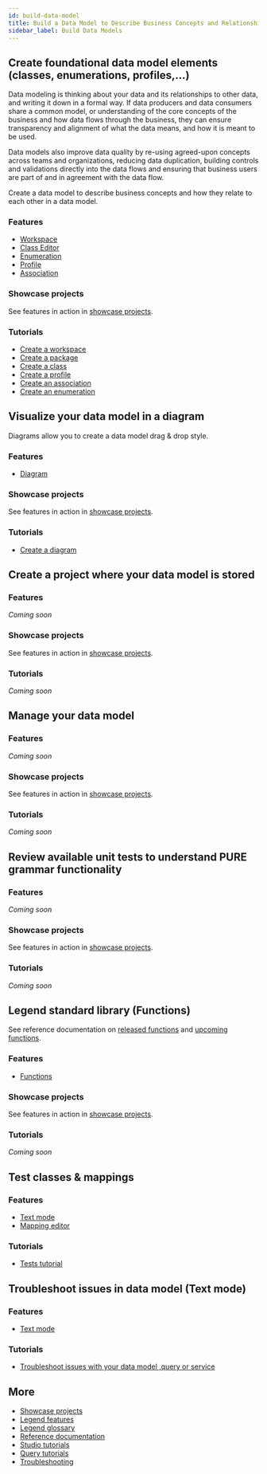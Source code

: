 ```yaml
---
id: build-data-model
title: Build a Data Model to Describe Business Concepts and Relationships
sidebar_label: Build Data Models
--- 
```


## Create foundational data model elements (classes, enumerations, profiles,...)

Data modeling is thinking about your data and its relationships to other data, and writing it down in a formal way. If data producers and data consumers share a common model, or understanding of the core concepts of the business and how data flows through the business, they can ensure transparency and alignment of what the data means, and how it is meant to be used.

Data models also improve data quality by re-using agreed-upon concepts across teams and organizations, reducing data duplication, building controls and validations directly into the data flows and ensuring that business users are part of and in agreement with the data flow.

Create a data model to describe business concepts and how they relate to each other in a data model. 

### Features
- [Workspace](../overview/legend-glossary.md/#workspace)
- [Class Editor](../overview/legend-glossary.md/#class-explorer)
- [Enumeration](../overview/legend-glossary.md/#)
- [Profile](../overview/legend-glossary.md/#profile)
- [Association](../overview/legend-glossary.md/#association)

### Showcase projects

See features in action in [showcase projects](../showcases/showcase-projects.md).

### Tutorials
- [Create a workspace](../tutorials/studio-workspace.md)
- [Create a package](../tutorials/studio-package.md)
- [Create a class](../tutorials/studio-class.md)  
- [Create a profile](../tutorials/studio-profile.md)  
- [Create an association](../tutorials/studio-association.md) 
- [Create an enumeration](../tutorials/studio-enumeration.md)  

## Visualize your data model in a diagram

Diagrams allow you to create a data model drag & drop style.

### Features
- [Diagram](../overview/legend-glossary.md/#diagram)

### Showcase projects

See features in action in [showcase projects](../showcases/showcase-projects.md).

### Tutorials
- [Create a diagram](../tutorials/studio-diagram.md)

## Create a project where your data model is stored

### Features
_Coming soon_

### Showcase projects

See features in action in [showcase projects](../showcases/showcase-projects.md).

### Tutorials
_Coming soon_

## Manage your data model

### Features
_Coming soon_

### Showcase projects
See features in action in [showcase projects](../showcases/showcase-projects.md).

### Tutorials
_Coming soon_

## Review available unit tests to understand PURE grammar functionality

### Features
_Coming soon_

### Showcase projects
See features in action in [showcase projects](../showcases/showcase-projects.md).

### Tutorials
_Coming soon_

## Legend standard library (Functions)

See reference documentation on [released functions](../reference/released-functions.md) and [upcoming functions](../reference/upcoming-functions.md).

### Features
- [Functions](../tutorials/studio-function.md)

### Showcase projects
See features in action in [showcase projects](../showcases/showcase-projects.md).

### Tutorials
_Coming soon_

## Test classes & mappings

### Features
- [Text mode](../overview/legend-glossary.md/#text-mode)
- [Mapping editor](../overview/legend-glossary.md/#mapping-editor)

### Tutorials
- [Tests tutorial](../tutorials/studio-tests.md)

## Troubleshoot issues in data model (Text mode)

### Features
- [Text mode](../overview/legend-glossary.md/#text-mode)

### Tutorials
- [Troubleshoot issues with your data model ,query or service](../tutorials/studio-sdlc/#troubleshoot-issues-with-your-data-model-query-or-service)
## More
- [Showcase projects](../showcases/showcase-projects.md)
- [Legend features](../overview/legend-features.md)
- [Legend glossary](../overview/legend-glossary.md)
- [Reference documentation](../reference/legend-language.md)
- [Studio tutorials](../tutorials/studio-workspace.md)
- [Query tutorials](../tutorials/query-builder.md)
- [Troubleshooting](./test-troubleshoot.md)